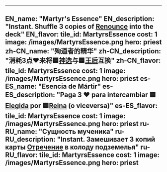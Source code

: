 ---

EN_name: "Martyr's Essence"
EN_description: "Instant. Shuffle 3 copies of <a href = '../en/abilities#Renounce'>Renounce</a> into the deck"
EN_flavor: 
tile_id: MartyrsEssence
cost: 1
image: /images/MartyrsEssence.png
hero: priest
zh-CN_name: "殉道者的精华"
zh-CN_description: "消耗3点❤️来将🟦<a href = '../zh_cn/unknown_type000#PerkPriestess'>神选</a>与🟦<a href = '../zh_cn/unknown_type000#PerkQueen'>王后</a>互换"
zh-CN_flavor: 
tile_id: MartyrsEssence
cost: 1
image: /images/MartyrsEssence.png
hero: priest
es-ES_name: "Esencia de Mártir"
es-ES_description: "Paga 3 ❤️ para intercambiar 🟦<a href = '../es_es/unknown_type000#PerkPriestess'>Elegida</a> por 🟦<a href = '../es_es/unknown_type000#PerkQueen'>Reina</a> (o viceversa)"
es-ES_flavor: 
tile_id: MartyrsEssence
cost: 1
image: /images/MartyrsEssence.png
hero: priest
ru-RU_name: "Сущность мученика"
ru-RU_description: "Instant. Замешивает 3 копий карты <a href = '../ru_ru/abilities#Renounce'>Отречение</a> в колоду подземелья"
ru-RU_flavor: 
tile_id: MartyrsEssence
cost: 1
image: /images/MartyrsEssence.png
hero: priest
---